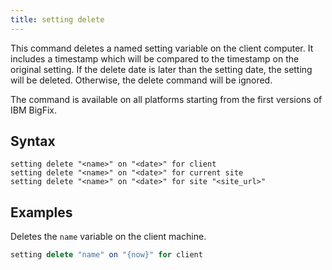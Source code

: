 ```yaml
---
title: setting delete
---
```


This command deletes a named setting variable on the client computer. It
includes a timestamp which will be compared to the timestamp on the original
setting. If the delete date is later than the setting date, the setting will be
deleted. Otherwise, the delete command will be ignored.

The command is available on all platforms starting from the first versions of IBM BigFix.

## Syntax

    setting delete "<name>" on "<date>" for client
    setting delete "<name>" on "<date>" for current site
    setting delete "<name>" on "<date>" for site "<site_url>" 

## Examples

Deletes the `name` variable on the client machine.

```actionscript
setting delete "name" on "{now}" for client
```
